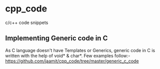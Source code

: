 # cpp_code
c/c++ code snippets

## Implementing Generic code in C
As C language doesn't have Templates or Generics, generic code in C is written with the help of void* & char*. Few examples follow:-
https://github.com/jaamit/cpp_code/tree/master/generic_c_code
